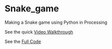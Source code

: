 # Snake_game
Making a Snake game using Python in Processing 
 
See the quick [Video Walkthrough](https://www.youtube.com/watch?v=s7nfjFvYO98)

See the [Full Code](https://github.com/Eva2749/Snake_game/blob/main/Snake.pyde)
